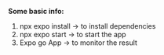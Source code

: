 **Some basic info:**

1. npx expo install -> to install dependencies
2. npx expo start -> to start the app
3. Expo go App -> to monitor the result
